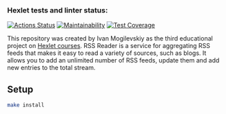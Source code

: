 ### Hexlet tests and linter status:

[![Actions Status](https://github.com/IvanMogilevskiy/frontend-project-lvl3/workflows/hexlet-check/badge.svg)](https://github.com/IvanMogilevskiy/frontend-project-lvl3/actions)
[![Maintainability](https://api.codeclimate.com/v1/badges/5976c03d2cf14ca88c3a/maintainability)](https://codeclimate.com/github/IvanMogilevskiy/frontend-project-lvl3/maintainability)
[![Test Coverage](https://api.codeclimate.com/v1/badges/5976c03d2cf14ca88c3a/test_coverage)](https://codeclimate.com/github/IvanMogilevskiy/frontend-project-lvl3/test_coverage)

This repository was created by Ivan Mogilevskiy as the third educational project on [Hexlet courses](https://ru.hexlet.io/pages/about?utm_source=github&utm_medium=link&utm_campaign=nodejs-package). RSS Reader is a service for aggregating RSS feeds that makes it easy to read a variety of sources, such as blogs. It allows you to add an unlimited number of RSS feeds, update them and add new entries to the total stream.

## Setup

```sh
make install
```

